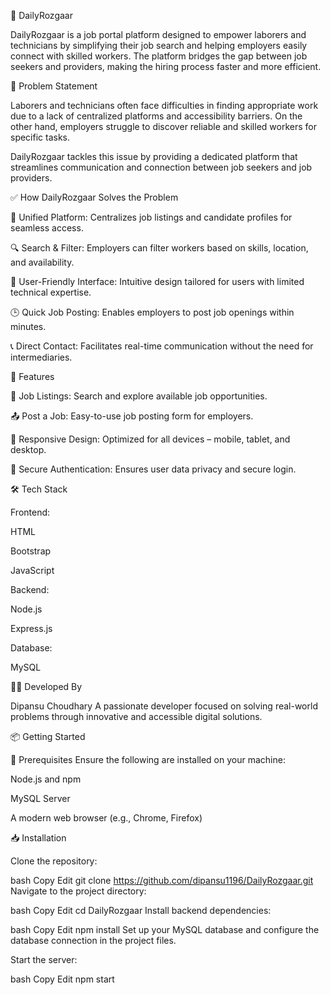 🌟 DailyRozgaar

DailyRozgaar is a job portal platform designed to empower laborers and technicians by simplifying their job search and helping employers easily connect with skilled workers. The platform bridges the gap between job seekers and providers, making the hiring process faster and more efficient.

🧠 Problem Statement

Laborers and technicians often face difficulties in finding appropriate work due to a lack of centralized platforms and accessibility barriers. On the other hand, employers struggle to discover reliable and skilled workers for specific tasks.

DailyRozgaar tackles this issue by providing a dedicated platform that streamlines communication and connection between job seekers and job providers.

✅ How DailyRozgaar Solves the Problem

🔗 Unified Platform: Centralizes job listings and candidate profiles for seamless access.

🔍 Search & Filter: Employers can filter workers based on skills, location, and availability.

📱 User-Friendly Interface: Intuitive design tailored for users with limited technical expertise.

🕒 Quick Job Posting: Enables employers to post job openings within minutes.

📞 Direct Contact: Facilitates real-time communication without the need for intermediaries.

🚀 Features

🧾 Job Listings: Search and explore available job opportunities.

📤 Post a Job: Easy-to-use job posting form for employers.

📱 Responsive Design: Optimized for all devices – mobile, tablet, and desktop.

🔐 Secure Authentication: Ensures user data privacy and secure login.

🛠 Tech Stack

Frontend:

HTML

Bootstrap

JavaScript

Backend:

Node.js

Express.js

Database:

MySQL

👨‍💻 Developed By

Dipansu Choudhary
A passionate developer focused on solving real-world problems through innovative and accessible digital solutions.

📦 Getting Started

🔧 Prerequisites
Ensure the following are installed on your machine:

Node.js and npm

MySQL Server

A modern web browser (e.g., Chrome, Firefox)

📥 Installation

Clone the repository:

bash
Copy
Edit
git clone https://github.com/dipansu1196/DailyRozgaar.git
Navigate to the project directory:

bash
Copy
Edit
cd DailyRozgaar
Install backend dependencies:

bash
Copy
Edit
npm install
Set up your MySQL database and configure the database connection in the project files.

Start the server:

bash
Copy
Edit
npm start
